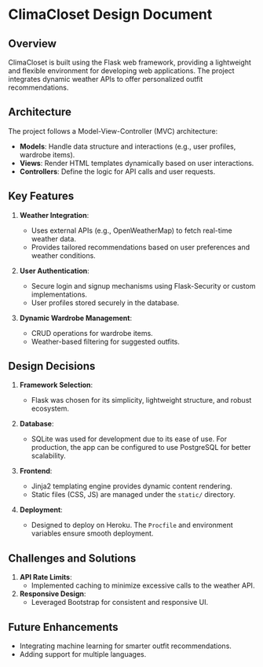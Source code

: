 # ClimaCloset Design Document

## Overview
ClimaCloset is built using the Flask web framework, providing a lightweight and flexible environment for developing web applications. The project integrates dynamic weather APIs to offer personalized outfit recommendations.

## Architecture
The project follows a Model-View-Controller (MVC) architecture:
- **Models**: Handle data structure and interactions (e.g., user profiles, wardrobe items).
- **Views**: Render HTML templates dynamically based on user interactions.
- **Controllers**: Define the logic for API calls and user requests.

## Key Features
1. **Weather Integration**:
   - Uses external APIs (e.g., OpenWeatherMap) to fetch real-time weather data.
   - Provides tailored recommendations based on user preferences and weather conditions.

2. **User Authentication**:
   - Secure login and signup mechanisms using Flask-Security or custom implementations.
   - User profiles stored securely in the database.

3. **Dynamic Wardrobe Management**:
   - CRUD operations for wardrobe items.
   - Weather-based filtering for suggested outfits.

## Design Decisions
1. **Framework Selection**:
   - Flask was chosen for its simplicity, lightweight structure, and robust ecosystem.

2. **Database**:
   - SQLite was used for development due to its ease of use. For production, the app can be configured to use PostgreSQL for better scalability.

3. **Frontend**:
   - Jinja2 templating engine provides dynamic content rendering.
   - Static files (CSS, JS) are managed under the `static/` directory.

4. **Deployment**:
   - Designed to deploy on Heroku. The `Procfile` and environment variables ensure smooth deployment.

## Challenges and Solutions
1. **API Rate Limits**:
   - Implemented caching to minimize excessive calls to the weather API.
2. **Responsive Design**:
   - Leveraged Bootstrap for consistent and responsive UI.

## Future Enhancements
- Integrating machine learning for smarter outfit recommendations.
- Adding support for multiple languages.